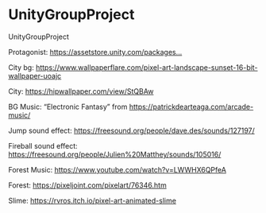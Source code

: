 # UnityGroupProject
UnityGroupProject
 
Protagonist: https://assetstore.unity.com/packages…

City bg: https://www.wallpaperflare.com/pixel-art-landscape-sunset-16-bit-wallpaper-uoajc

City: https://hipwallpaper.com/view/StQBAw

BG Music: “Electronic Fantasy” from https://patrickdearteaga.com/arcade-music/

Jump sound effect: https://freesound.org/people/dave.des/sounds/127197/

Fireball sound effect: https://freesound.org/people/Julien%20Matthey/sounds/105016/

Forest Music: https://www.youtube.com/watch?v=LWWHX6QPfeA


Forest: https://pixeljoint.com/pixelart/76346.htm

Slime: https://rvros.itch.io/pixel-art-animated-slime

